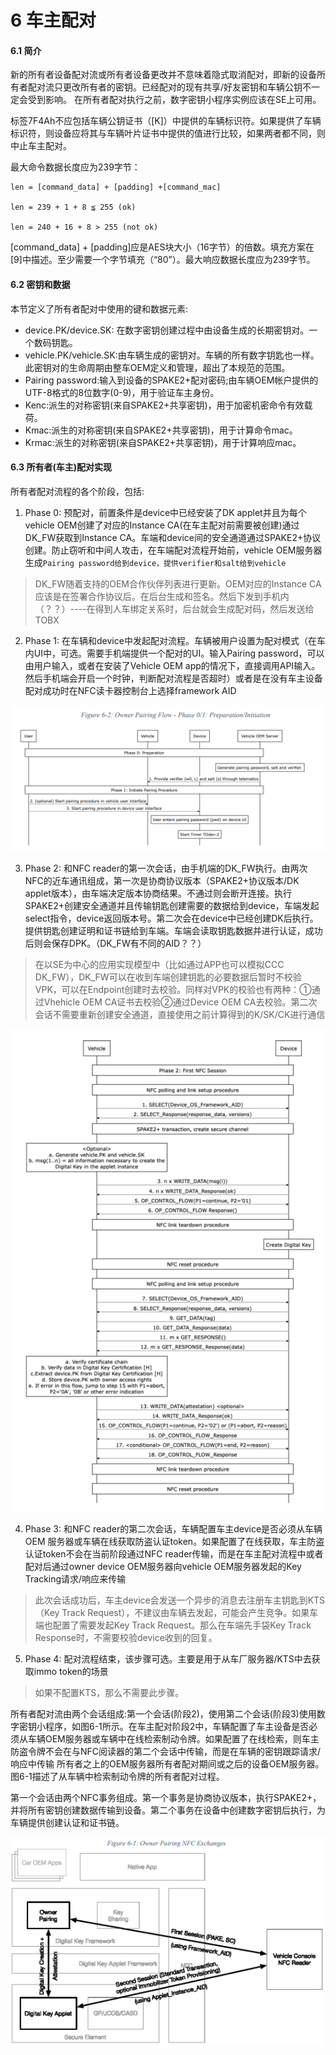 # 6 车主配对

#### 6.1 简介
新的所有者设备配对流或所有者设备更改并不意味着隐式取消配对，即新的设备所有者配对流只更改所有者的密钥。已经配对的现有共享/好友密钥和车辆公钥不一定会受到影响。
在所有者配对执行之前，数字密钥小程序实例应该在SE上可用。

标签7F4Ah不应包括车辆公钥证书（[K]）中提供的车辆标识符。如果提供了车辆标识符，则设备应将其与车辆叶片证书中提供的值进行比较，如果两者都不同，则中止车主配对。

最大命令数据长度应为239字节：
```
len = [command_data] + [padding] +[command_mac]

len = 239 + 1 + 8 ≦ 255 (ok)

len = 240 + 16 + 8 > 255 (not ok)
```
[command_data] + [padding]应是AES块大小（16字节）的倍数。填充方案在[9]中描述。至少需要一个字节填充（“80”）。最大响应数据长度应为239字节。

#### 6.2 密钥和数据
本节定义了所有者配对中使用的键和数据元素:
- device.PK/device.SK: 在数字密钥创建过程中由设备生成的长期密钥对。一个数码钥匙。
- vehicle.PK/vehicle.SK:由车辆生成的密钥对。车辆的所有数字钥匙也一样。此密钥对的生命周期由整车OEM定义和管理，超出了本规范的范围。
- Pairing password:输入到设备的SPAKE2+配对密码;由车辆OEM帐户提供的UTF-8格式的8位数字(0-9)，用于验证车主身份。
- Kenc:派生的对称密钥(来自SPAKE2+共享密钥)，用于加密机密命令有效载荷。
- Kmac:派生的对称密钥(来自SPAKE2+共享密钥)，用于计算命令mac。
- Krmac:派生的对称密钥(来自SPAKE2+共享密钥)，用于计算响应mac。

#### 6.3 所有者(车主)配对实现
所有者配对流程的各个阶段，包括:

1. Phase 0: 预配对，前置条件是device中已经安装了DK applet并且为每个vehicle OEM创建了对应的Instance CA(在车主配对前需要被创建)通过DK_FW获取到Instance CA。车端和device间的安全通道通过SPAKE2+协议创建。防止窃听和中间人攻击，在车端配对流程开始前，vehicle OEM服务器生成`Pairing password给到device，提供verifier和salt给到vehicle`
>DK_FW随着支持的OEM合作伙伴列表进行更新。OEM对应的Instance CA应该是在签署合作协议后。在后台生成和签名。然后下发到手机内（？？）----在得到人车绑定关系时，后台就会生成配对码，然后发送给TOBX

2. Phase 1: 在车辆和device中发起配对流程。车辆被用户设置为配对模式（在车内UI中，可选。需要手机端提供一个配对的UI。输入Pairing password，可以由用户输入，或者在安装了Vehicle OEM app的情况下，直接调用API输入。然后手机端会开启一个时钟，判断配对流程是否超时）或者是在没有车主设备配对成功时在NFC读卡器控制台上选择framework AID

![Phase 0/1: Preparation/Initiation](phase.png)

3. Phase 2: 和NFC reader的第一次会话，由手机端的DK_FW执行。由两次NFC的近车通讯组成，第一次是协商协议版本（SPAKE2+协议版本/DK applet版本），由车端决定版本协商结果。不通过则会断开连接。执行SPAKE2+创建安全通道并且传输钥匙创建需要的数据给到device，车端发起select指令，device返回版本号。第二次会在device中已经创建DK后执行。提供钥匙创建证明和证书链给到车端。车端会读取钥匙数据并进行认证，成功后则会保存DPK。（DK_FW有不同的AID？？）
>在以SE为中心的应用实现模型中（比如通过APP也可以模拟CCC DK_FW），DK_FW可以在收到车端创建钥匙的必要数据后暂时不校验VPK，可以在Endpoint创建时去校验。同样对VPK的校验也有两种：①通过Vhehicle OEM CA证书去校验②通过Device OEM CA去校验。第二次会话不需要重新创建安全通道，直接使用之前计算得到的K/SK/CK进行通信

![ Phase 2: First NFC Session](phase2.png)

4. Phase 3: 和NFC reader的第二次会话，车辆配置车主device是否必须从车辆 OEM 服务器或车辆在线获取防盗认证token。如果配置了在线获取，车主防盗认证token不会在当前阶段通过NFC reader传输，而是在车主配对流程中或者配对后通过owner device OEM服务器向vehicle OEM服务器发起的Key Tracking请求/响应来传输
>此次会话成功后，车主device会发送一个异步的消息去注册车主钥匙到KTS（Key Track Request），不建议由车辆去发起，可能会产生竞争。如果车端也配置了需要发起Key Track Request。那么在车端先手袋Key Track Response时，不需要校验device收到的回复。

5. Phase 4: 配对流程结束，该步骤可选。主要是用于从车厂服务器/KTS中去获取immo token的场景
>如果不配置KTS，那么不需要此步骤。

所有者配对流由两个会话组成:第一个会话(阶段2)，使用第二个会话(阶段3)使用数字密钥小程序，如图6-1所示。在车主配对阶段2中，车辆配置了车主设备是否必须从车辆OEM服务器或车辆中在线检索制动令牌。如果配置了在线检索，则车主防盗令牌不会在与NFC阅读器的第二个会话中传输，而是在车辆的密钥跟踪请求/响应中传输
所有者之上的OEM服务器所有者配对期间或之后的设备OEM服务器。图6-1描述了从车辆中检索制动令牌的所有者配对过程。

第一个会话由两个NFC事务组成。第一个事务是协商协议版本，执行SPAKE2+，并将所有密钥创建数据传输到设备。第二个事务在设备中创建数字密钥后执行，为车辆提供创建认证和证书链。


![Owner Pairing NFC Exchanges](image.png)